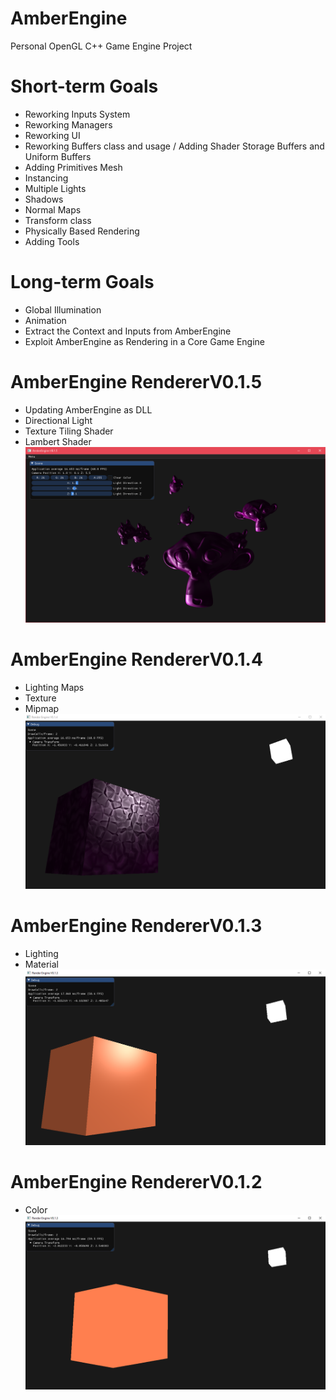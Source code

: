 # AmberEngine
Personal OpenGL C++ Game Engine Project

# Short-term Goals 
- Reworking Inputs System
- Reworking Managers
- Reworking UI
- Reworking Buffers class and usage / Adding Shader Storage Buffers and Uniform Buffers
- Adding Primitives Mesh
- Instancing
- Multiple Lights
- Shadows
- Normal Maps
- Transform class
- Physically Based Rendering
- Adding Tools

# Long-term Goals
- Global Illumination
- Animation
- Extract the Context and Inputs from AmberEngine
- Exploit AmberEngine as Rendering in a Core Game Engine

# AmberEngine RendererV0.1.5
- Updating AmberEngine as DLL
- Directional Light
- Texture Tiling Shader
- Lambert Shader
![alt text](Screens/AmberRendererV0.1.5.png?raw=true "AmberEngine")

# AmberEngine RendererV0.1.4
- Lighting Maps
- Texture
- Mipmap
![alt text](Screens/AmberRendererV0.1.4.png?raw=true "AmberEngine")

# AmberEngine RendererV0.1.3
- Lighting
- Material
![alt text](Screens/AmberRendererV0.1.3.png?raw=true "AmberEngine")

# AmberEngine RendererV0.1.2
- Color
![alt text](Screens/AmberRendererV0.1.2.png?raw=true "AmberEngine")
